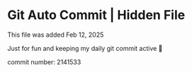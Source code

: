 # Git Auto Commit | Hidden File

This file was added Feb 12, 2025

Just for fun and keeping my daily git commit active 🤪

commit number: 2141533
